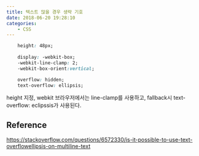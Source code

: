 ```yaml
---
title: 텍스트 많을 경우 생략 기호
date: 2018-06-20 19:28:10
categories:
    - CSS
---
```


````css
    height: 48px;
		
    display: -webkit-box;
    -webkit-line-clamp: 2;
    -webkit-box-orient:vertical;

    overflow: hidden;
    text-overflow: ellipsis;
````

height 지정,  webkit 브라우저에서는 line-clamp를 사용하고, fallback시 text-overflow: eclipssis가 사용된다.

## Reference

https://stackoverflow.com/questions/6572330/is-it-possible-to-use-text-overflowellipsis-on-multiline-text